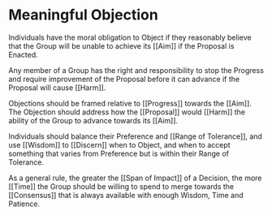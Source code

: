 # Meaningful Objection

Individuals have the moral obligation to Object if they reasonably believe that the Group will be unable to achieve its [[Aim]] if the Proposal is Enacted.

Any member of a Group has the right and responsibility to stop the Progress and require improvement of the Proposal before it can advance if the Proposal will cause [[Harm]]. 

Objections should be framed relative to [[Progress]] towards the [[Aim]]. The Objection should address how the [[Proposal]] would  [[Harm]] the ability of the Group to advance towards its [[Aim]]. 

Individuals should balance their Preference and [[Range of Tolerance]], and use [[Wisdom]] to [[Discern]] when to Object, and when to accept something that varies from Preference but is within their Range of Tolerance.

As a general rule, the greater the [[Span of Impact]] of a Decision, the more [[Time]] the Group should be willing to spend to merge towards the [[Consensus]] that is always available with enough Wisdom, Time and Patience.